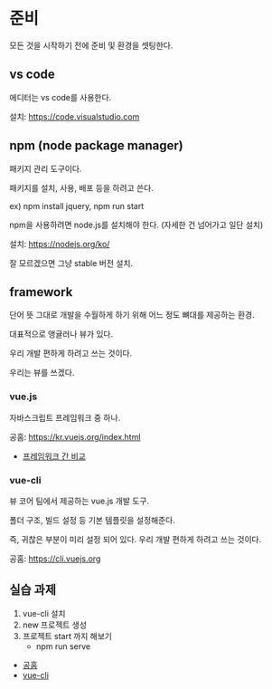 # 준비
모든 것을 시작하기 전에 준비 및 환경을 셋팅한다.


## vs code
에디터는 vs code를 사용한다.

설치: https://code.visualstudio.com


## npm (node package manager)
패키지 관리 도구이다.

패키지를 설치, 사용, 배포 등을 하려고 쓴다.

ex) npm install jquery, npm run start

npm을 사용하려면 node.js를 설치해야 한다. (자세한 건 넘어가고 일단 설치)

설치: https://nodejs.org/ko/

잘 모르겠으면 그냥 stable 버전 설치.


## framework
단어 뜻 그대로 개발을 수월하게 하기 위해 어느 정도 뼈대를 제공하는 환경.

대표적으로 앵귤러나 뷰가 있다.

우리 개발 편하게 하려고 쓰는 것이다.

우리는 뷰를 쓰겠다.


### vue.js
자바스크립트 프레임워크 중 하나.

공홈: https://kr.vuejs.org/index.html

- [프레임워크 간 비교](https://kr.vuejs.org/v2/guide/comparison.html)


### vue-cli
뷰 코어 팀에서 제공하는 vue.js 개발 도구.

폴더 구조, 빌드 설정 등 기본 템플릿을 설정해준다.

즉, 귀찮은 부분이 미리 설정 되어 있다. 우리 개발 편하게 하려고 쓰는 것이다.

공홈: https://cli.vuejs.org


## 실습 과제
1. vue-cli 설치
1. new 프로젝트 생성
1. 프로젝트 start 까지 해보기
    - npm run serve

- [공홈](https://cli.vuejs.org)
- [vue-cli](https://cli.vuejs.org)